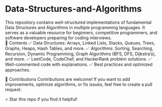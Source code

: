 # Data-Structures-and-Algorithms
This repository contains well-structured implementations of fundamental Data Structures and Algorithms in multiple programming languages. It serves as a valuable resource for beginners, competitive programmers, and software developers preparing for coding interviews.
<br>
📂 Contents
✅ Data Structures: Arrays, Linked Lists, Stacks, Queues, Trees, Graphs, Heaps, Hash Tables, and more.
✅ Algorithms: Sorting, Searching, Recursion, Dynamic Programming, Graph Algorithms (BFS, DFS, Dijkstra’s), and more.
✅ LeetCode, CodeChef, and HackerRank problem solutions.
✅ Well-commented code with explanations.
✅ Best practices and optimized approaches.

🚀 Contributions
Contributions are welcome! If you want to add improvements, optimize algorithms, or fix issues, feel free to create a pull request.

⭐ Star this repo if you find it helpful!
